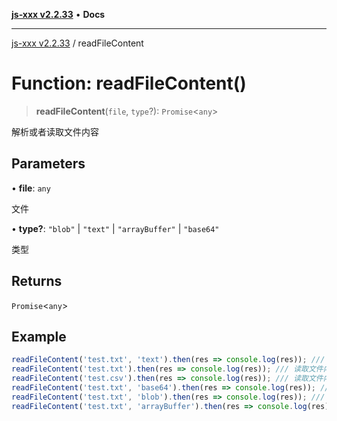 [**js-xxx v2.2.33**](../README.md) • **Docs**

***

[js-xxx v2.2.33](../README.md) / readFileContent

# Function: readFileContent()

> **readFileContent**(`file`, `type`?): `Promise`\<`any`\>

解析或者读取文件内容

## Parameters

• **file**: `any`

文件

• **type?**: `"blob"` \| `"text"` \| `"arrayBuffer"` \| `"base64"`

类型

## Returns

`Promise`\<`any`\>

## Example

```ts
readFileContent('test.txt', 'text').then(res => console.log(res)); /// 读取文件内容
readFileContent('test.txt').then(res => console.log(res)); /// 读取文件内容
readFileContent('test.csv').then(res => console.log(res)); /// 读取文件内容
readFileContent('test.txt', 'base64').then(res => console.log(res)); /// 读取文件内容为 base64
readFileContent('test.txt', 'blob').then(res => console.log(res)); /// 读取文件内容为 blob
readFileContent('test.txt', 'arrayBuffer').then(res => console.log(res)); /// 读取文件内容为 arrayBuffer
```
